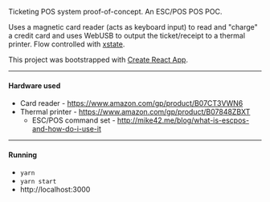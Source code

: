 Ticketing POS system proof-of-concept. An ESC/POS POS POC.

Uses a magnetic card reader (acts as keyboard input) to read and "charge" a credit card and uses WebUSB to output the ticket/receipt to a thermal printer. Flow controlled with [xstate](http://xstate.js.org).

This project was bootstrapped with [Create React App](https://github.com/facebook/create-react-app).

---

#### Hardware used
- Card reader - https://www.amazon.com/gp/product/B07CT3VWN6
- Thermal printer - https://www.amazon.com/gp/product/B07848ZBXT
  - ESC/POS command set - http://mike42.me/blog/what-is-escpos-and-how-do-i-use-it

---
#### Running
- `yarn`
- `yarn start`
- http://localhost:3000
